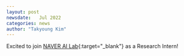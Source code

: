 ```yaml
---
layout: post
newsdate:   Jul 2022
categories: news
author: "Takyoung Kim"
---
```


Excited to join [NAVER AI Lab](https://naver-career.gitbook.io/en/teams/clova-cic/ai-lab){:target="_blank"} as a Research Intern!